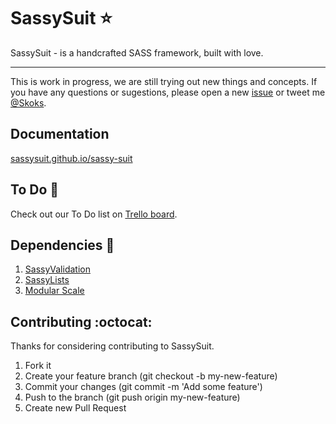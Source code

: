 SassySuit :star:
=========

SassySuit - is a handcrafted SASS framework, built with love. 
 
<hr>

This is work in progress, we are still trying out new things and concepts.
If you have any questions or sugestions, please open a new [issue](https://github.com/SassySuit/sassySuit/issues/new) 
or tweet me [@Skoks](https://twitter.com/VladimirSkoks).

## Documentation

[sassysuit.github.io/sassy-suit](http://sassysuit.github.io/sassy-suit)

## To Do :construction:

Check out our To Do list on [Trello board](https://trello.com/b/auSCHtYg/development).

## Dependencies :gem:

1. [SassyValidation](https://github.com/Skoks/sassyValidation)
2. [SassyLists](https://github.com/at-import/SassyLists)
3. [Modular Scale](https://github.com/at-import/modular-scale)

## Contributing :octocat:

Thanks for considering contributing to SassySuit.

1. Fork it 
2. Create your feature branch (git checkout -b my-new-feature)
3. Commit your changes (git commit -m 'Add some feature')
4. Push to the branch (git push origin my-new-feature)
5. Create new Pull Request

